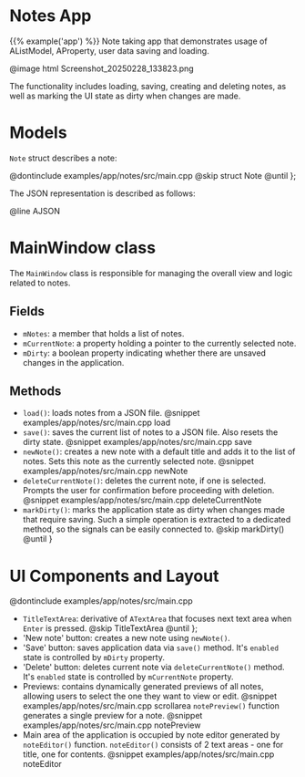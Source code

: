 # Notes App

{{% example('app') %}}
Note taking app that demonstrates usage of AListModel, AProperty, user data saving and loading.

@image html Screenshot_20250228_133823.png

The functionality includes loading, saving, creating and deleting notes, as well as marking the UI state as dirty when
changes are made.

# Models

`Note` struct describes a note:

@dontinclude examples/app/notes/src/main.cpp
@skip struct Note
@until };

The JSON representation is described as follows:

@line AJSON


# MainWindow class

The `MainWindow` class is responsible for managing the overall view and logic related to notes.

## Fields

- `mNotes`: a member that holds a list of notes.
- `mCurrentNote`: a property holding a pointer to the currently selected note.
- `mDirty`: a boolean property indicating whether there are unsaved changes in the application.

## Methods

- `load()`: loads notes from a JSON file.
  @snippet examples/app/notes/src/main.cpp load
- `save()`: saves the current list of notes to a JSON file. Also resets the dirty state.
  @snippet examples/app/notes/src/main.cpp save
- `newNote()`: creates a new note with a default title and adds it to the list of notes. Sets this note as the currently
  selected note.
  @snippet examples/app/notes/src/main.cpp newNote
- `deleteCurrentNote()`: deletes the current note, if one is selected. Prompts the user for confirmation before
  proceeding with deletion.
  @snippet examples/app/notes/src/main.cpp deleteCurrentNote
- `markDirty()`: marks the application state as dirty when changes made that require saving. Such a simple operation is
  extracted to a dedicated method, so the signals can be easily connected to.
  @skip markDirty()
  @until }

# UI Components and Layout

@dontinclude examples/app/notes/src/main.cpp
- `TitleTextArea`: derivative of `ATextArea` that focuses next text area when `Enter` is pressed.
  @skip TitleTextArea
  @until };
- 'New note' button: creates a new note using `newNote()`.
- 'Save' button: saves application data via `save()` method. It's `enabled` state is controlled by `mDirty` property.
- 'Delete' button: deletes current note via `deleteCurrentNote()` method. It's `enabled` state is controlled by
  `mCurrentNote` property.
- Previews: contains dynamically generated previews of all notes, allowing users to select the one they want to view
  or edit.
  @snippet examples/app/notes/src/main.cpp scrollarea
  `notePreview()` function generates a single preview for a note.
  @snippet examples/app/notes/src/main.cpp notePreview
- Main area of the application is occupied by note editor generated by `noteEditor()` function. `noteEditor()` consists
  of 2 text areas - one for title, one for contents.
  @snippet examples/app/notes/src/main.cpp noteEditor
